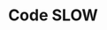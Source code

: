 ---
title: Code SLOW
layout: page
description: Slow Movement. Code SLOW. Sustainable. Local. Organic. Whole.
key: Code SLOW
eleventyNavigation:
  key: Code SLOW
  parent: Manifesto
  title: Code SLOW
  order: 3
  linkText: Read more about Code SLOW
---